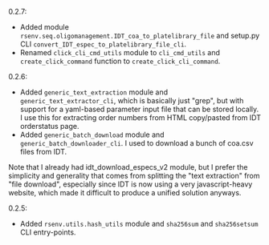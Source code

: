 
0.2.7:

* Added module `rsenv.seq.oligomanagement.IDT_coa_to_platelibrary_file`
  and setup.py CLI `convert_IDT_espec_to_platelibrary_file_cli`.
* Renamed `click_cli_cmd_utils` module to `cli_cmd_utils` and 
  `create_click_command` function to `create_click_cli_command`.

0.2.6:

* Added `generic_text_extraction` module and `generic_text_extractor_cli`, 
    which is basically just "grep", but with support for a yaml-based parameter input file that can be stored locally. 
    I use this for extracting order numbers from HTML copy/pasted from IDT orderstatus page.
* Added `generic_batch_download` module and `generic_batch_downloader_cli`. 
    I used to download a bunch of coa.csv files from IDT.

Note that I already had idt_download_especs_v2 module, but I prefer the simplicity and generality 
that comes from splitting the "text extraction" from "file download", especially since IDT is now 
using a very javascript-heavy website, which made it difficult to produce a unified solution anyways.


0.2.5:

* Added `rsenv.utils.hash_utils` module and `sha256sum` and `sha256setsum` CLI entry-points.
